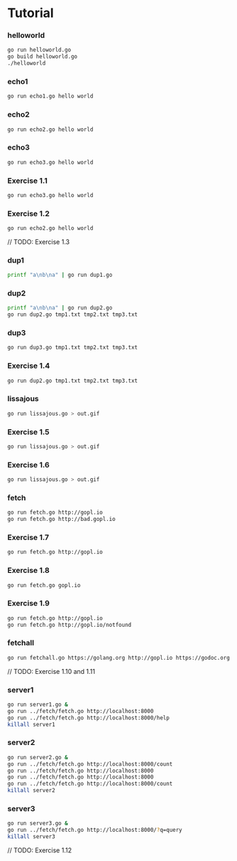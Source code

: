 # Tutorial

### helloworld

``` sh
go run helloworld.go
go build helloworld.go
./helloworld
```

### echo1

``` sh
go run echo1.go hello world
```

### echo2

``` sh
go run echo2.go hello world
```

### echo3

``` sh
go run echo3.go hello world
```

### Exercise 1.1

``` sh
go run echo3.go hello world
```

### Exercise 1.2

``` sh
go run echo2.go hello world
```

// TODO: Exercise 1.3

### dup1

``` sh
printf "a\nb\na" | go run dup1.go
```

### dup2

``` sh
printf "a\nb\na" | go run dup2.go
go run dup2.go tmp1.txt tmp2.txt tmp3.txt
```

### dup3

``` sh
go run dup3.go tmp1.txt tmp2.txt tmp3.txt
```

### Exercise 1.4

``` sh
go run dup2.go tmp1.txt tmp2.txt tmp3.txt
```

### lissajous

``` sh
go run lissajous.go > out.gif
```

### Exercise 1.5

``` sh
go run lissajous.go > out.gif
```

### Exercise 1.6

``` sh
go run lissajous.go > out.gif
```

### fetch

``` sh
go run fetch.go http://gopl.io
go run fetch.go http://bad.gopl.io
```

### Exercise 1.7

``` sh
go run fetch.go http://gopl.io
```

### Exercise 1.8

``` sh
go run fetch.go gopl.io
```

### Exercise 1.9

``` sh
go run fetch.go http://gopl.io
go run fetch.go http://gopl.io/notfound
```

### fetchall

``` sh
go run fetchall.go https://golang.org http://gopl.io https://godoc.org
```

// TODO: Exercise 1.10 and 1.11

### server1

``` sh
go run server1.go &
go run ../fetch/fetch.go http://localhost:8000
go run ../fetch/fetch.go http://localhost:8000/help
killall server1
```

### server2

``` sh
go run server2.go &
go run ../fetch/fetch.go http://localhost:8000/count
go run ../fetch/fetch.go http://localhost:8000
go run ../fetch/fetch.go http://localhost:8000
go run ../fetch/fetch.go http://localhost:8000/count
killall server2
```

### server3

``` sh
go run server3.go &
go run ../fetch/fetch.go http://localhost:8000/?q=query
killall server3
```

// TODO: Exercise 1.12
